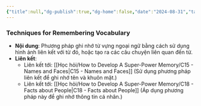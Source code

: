 ```yaml
---
{"title":null,"dg-publish":true,"dg-home":false,"date":"2024-08-31","tags":["#book","#memory","#How_to_Develop_A_Super_Power_Memory"],"Chương":"Chương14","permalink":"/hoc-hoi/how-to-develop-a-super-power-memory/techniques-for-remembering-vocabulary/","dgPassFrontmatter":true,"noteIcon":"","updated":"2025-01-14T22:28:14.807+07:00"}
---
```


### Techniques for Remembering Vocabulary

- **Nội dung**: Phương pháp ghi nhớ từ vựng ngoại ngữ bằng cách sử dụng hình ảnh liên kết với từ đó, hoặc tạo ra các câu chuyện liên quan đến từ.
- **Liên kết**:
    - Liên kết tới: [[Học hỏi/How to Develop A Super-Power Memory/C15 - Names and Faces\|C15 - Names and Faces]] (Sử dụng phương pháp liên kết để ghi nhớ tên và khuôn mặt.)
    - Liên kết tới: [[Học hỏi/How to Develop A Super-Power Memory/C18 - Facts about People\|C18 - Facts about People]] (Áp dụng phương pháp này để ghi nhớ thông tin cá nhân.)